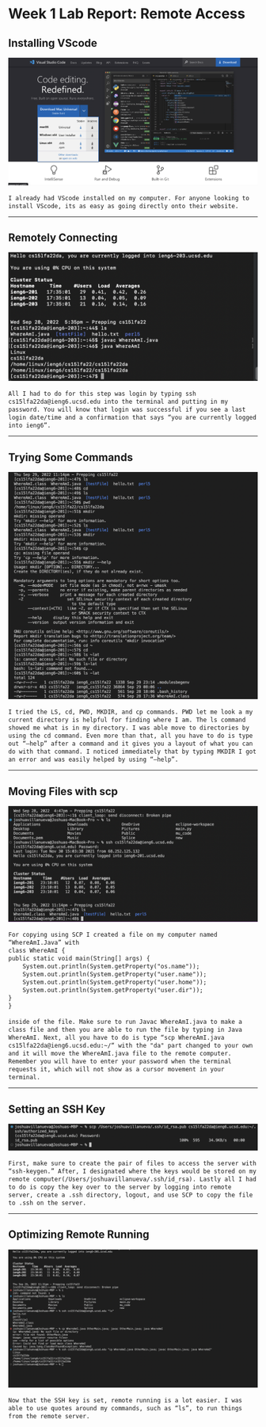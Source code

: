 # Week 1 Lab Report: Remote Access




## Installing VScode
![Installing VScode](Lab1-img/LabWeek1.1.png)

    I already had VScode installed on my computer. For anyone looking to install VScode, its as easy as going directly onto their website.
---
## Remotely Connecting
![Remotely Connecting](Lab1-img/LabWeek1.2.png)

    All I had to do for this step was login by typing ssh cs15lfa22da@ieng6.ucsd.edu into the terminal and putting in my password. You will know that login was successful if you see a last login date/time and a confirmation that says “you are currently logged into ieng6”.
---
## Trying Some Commands
![Trying Some Commands](Lab1-img/LabWeek1.3.png)

    I tried the LS, cd, PWD, MKDIR, and cp commands. PWD let me look a my current directory is helpful for finding where I am. The ls command showed me what is in my directory. I was able move to directories by using the cd command. Even more than that, all you have to do is type out “—help” after a command and it gives you a layout of what you can do with that command. I noticed immediately that by typing MKDIR I got an error and was easily helped by using “—help”.
---
## Moving Files with scp
![Moving Files with scp](Lab1-img/LabWeek1.4.png)
  
    For copying using SCP I created a file on my computer named “WhereAmI.Java” with 
    class WhereAmI {
    public static void main(String[] args) {
        System.out.println(System.getProperty("os.name"));
        System.out.println(System.getProperty("user.name"));
        System.out.println(System.getProperty("user.home"));
        System.out.println(System.getProperty("user.dir"));
    }
    }

    inside of the file. Make sure to run Javac WhereAmI.java to make a class file and then you are able to run the file by typing in Java WhereAmI. Next, all you have to do is type “scp WhereAmI.java cs15lfa22da@ieng6.ucsd.edu:~/“ with the "da" part changed to your own and it will move the WhereAmI.java file to the remote computer. Remember you will have to enter your password when the terminal requests it, which will not show as a cursor movement in your terminal.   

---
## Setting an SSH Key
![Setting an SSH Key](Lab1-img/LabWeek1.5.png)

    First, make sure to create the pair of files to access the server with “ssh-keygen.” After, I designated where the keys would be stored on my remote computer(/Users/joshuavillanueva/.ssh/id_rsa). Lastly all I had to do is copy the key over to the server by logging into remote server, create a .ssh directory, logout, and use SCP to copy the file to .ssh on the server.

---
## Optimizing Remote Running
![Optimizing Remote Running](Lab1-img/LabWeek1.6.png)

    Now that the SSH key is set, remote running is a lot easier. I was able to use quotes around my commands, such as “ls”, to run things from the remote server.
